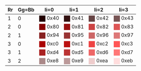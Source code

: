 | Rr	| Gg=Bb	| Ii=0	| Ii=1	| Ii=2	| Ii=3	|
| ----	| ----	| ----	| ----	| ----	| ----	|
| 1	| 0	|<span style="display:inline-block;vertical-align:middle;width:1lh;height:1lh;background:#200"></span> 0x40	|<span style="display:inline-block;vertical-align:middle;width:1lh;height:1lh;background:#311"></span> 0x41	|<span style="display:inline-block;vertical-align:middle;width:1lh;height:1lh;background:#644"></span> 0x42	|<span style="display:inline-block;vertical-align:middle;width:1lh;height:1lh;background:#755"></span> 0x43	|
| 2	| 0	|<span style="display:inline-block;vertical-align:middle;width:1lh;height:1lh;background:#800"></span> 0x80	|<span style="display:inline-block;vertical-align:middle;width:1lh;height:1lh;background:#911"></span> 0x81	|<span style="display:inline-block;vertical-align:middle;width:1lh;height:1lh;background:#c44"></span> 0x82	|<span style="display:inline-block;vertical-align:middle;width:1lh;height:1lh;background:#d55"></span> 0x83	|
| 2	| 1	|<span style="display:inline-block;vertical-align:middle;width:1lh;height:1lh;background:#822"></span> 0x94	|<span style="display:inline-block;vertical-align:middle;width:1lh;height:1lh;background:#933"></span> 0x95	|<span style="display:inline-block;vertical-align:middle;width:1lh;height:1lh;background:#c66"></span> 0x96	|<span style="display:inline-block;vertical-align:middle;width:1lh;height:1lh;background:#d77"></span> 0x97	|
| 3	| 0	|<span style="display:inline-block;vertical-align:middle;width:1lh;height:1lh;background:#a00"></span> 0xc0	|<span style="display:inline-block;vertical-align:middle;width:1lh;height:1lh;background:#b11"></span> 0xc1	|<span style="display:inline-block;vertical-align:middle;width:1lh;height:1lh;background:#e44"></span> 0xc2	|<span style="display:inline-block;vertical-align:middle;width:1lh;height:1lh;background:#f55"></span> 0xc3	|
| 3	| 1	|<span style="display:inline-block;vertical-align:middle;width:1lh;height:1lh;background:#a22"></span> 0xd4	|<span style="display:inline-block;vertical-align:middle;width:1lh;height:1lh;background:#b33"></span> 0xd5	|<span style="display:inline-block;vertical-align:middle;width:1lh;height:1lh;background:#e66"></span> 0xd6	|<span style="display:inline-block;vertical-align:middle;width:1lh;height:1lh;background:#f77"></span> 0xd7	|
| 3	| 2	|<span style="display:inline-block;vertical-align:middle;width:1lh;height:1lh;background:#a88"></span> 0xe8	|<span style="display:inline-block;vertical-align:middle;width:1lh;height:1lh;background:#b99"></span> 0xe9	|<span style="display:inline-block;vertical-align:middle;width:1lh;height:1lh;background:#ecc"></span> 0xea	|<span style="display:inline-block;vertical-align:middle;width:1lh;height:1lh;background:#fdd"></span> 0xeb	|
